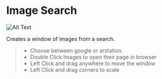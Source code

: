 # Image Search

![Alt Text](gifs/maybe.gif)

Creates a window of images from a search.

   > - Choose between google or arstation.
&NewLine;  
&NewLine;
   > - Double Click Images to open their page in browser
&NewLine;  
&NewLine;
   > - Left Click and drag anywhere to move the window
&NewLine;  
&NewLine;
   > - Left Click and drag corners to scale
